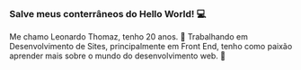 ### Salve meus conterrâneos do Hello World! :computer:
Me chamo Leonardo Thomaz, tenho 20 anos. :speech_balloon:
Trabalhando em Desenvolvimento de Sites, principalmente em Front End, tenho como paixão aprender mais sobre o mundo do desenvolvimento web. :purple_heart:
